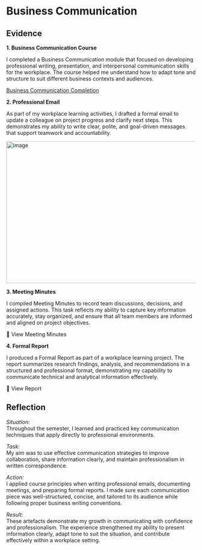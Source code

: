 # Business Communication   

## Evidence

**1. Business Communication Course**  

I completed a Business Communication module that focused on developing professional writing, presentation, and interpersonal communication skills for the workplace. The course helped me understand how to adapt tone and structure to suit different business contexts and audiences.  

[Business Communication Completion](https://github.com/AJ219423202/DigitalPortfolio2/blob/3f45a8c967d1039f28e4ed266d229625bb28a046/Files/BUSINESS_COMMUNICATION.png)
  

**2. Professional Email**  

As part of my workplace learning activities, I drafted a formal email to update a colleague on project progress and clarify next steps. This demonstrates my ability to write clear, polite, and goal-driven messages that support teamwork and accountability.  

<img width="999" height="377" alt="image" src="https://github.com/user-attachments/assets/9caa3518-38f1-43e7-9c03-464e2eb05b4d" />  

**3. Meeting Minutes**  

I compiled Meeting Minutes to record team discussions, decisions, and assigned actions. This task reflects my ability to capture key information accurately, stay organized, and ensure that all team members are informed and aligned on project objectives.  

📄 View Meeting Minutes  

**4. Formal Report**  

I produced a Formal Report as part of a workplace learning project. The report summarizes research findings, analysis, and recommendations in a structured and professional format, demonstrating my capability to communicate technical and analytical information effectively.  

📄 View Report  

## Reflection   

*Situation:*  
Throughout the semester, I learned and practiced key communication techniques that apply directly to professional environments.  

*Task:*  
My aim was to use effective communication strategies to improve collaboration, share information clearly, and maintain professionalism in written correspondence.  

*Action:*  
I applied course principles when writing professional emails, documenting meetings, and preparing formal reports. I made sure each communication piece was well-structured, concise, and tailored to its audience while following proper business writing conventions.  

*Result:*  
These artefacts demonstrate my growth in communicating with confidence and professionalism. The experience strengthened my ability to present information clearly, adapt tone to suit the situation, and contribute effectively within a workplace setting.  
